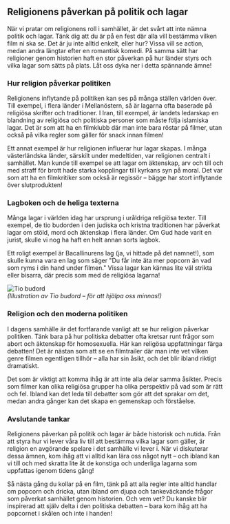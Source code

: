## Religionens påverkan på politik och lagar

När vi pratar om religionens roll i samhället, är det svårt att inte nämna politik och lagar. Tänk dig att du är på en fest där alla vill bestämma vilken film ni ska se. Det är ju inte alltid enkelt, eller hur? Vissa vill se action, medan andra längtar efter en romantisk komedi. På samma sätt har religioner genom historien haft en stor påverkan på hur länder styrs och vilka lagar som sätts på plats. Låt oss dyka ner i detta spännande ämne!

### Hur religion påverkar politiken

Religionens inflytande på politiken kan ses på många ställen världen över. Till exempel, i flera länder i Mellanöstern, så är lagarna ofta baserade på religiösa skrifter och traditioner. I Iran, till exempel, är landets ledarskap en blandning av religiösa och politiska personer som måste följa islamiska lagar. Det är som att ha en filmklubb där man inte bara röstar på filmer, utan också på vilka regler som gäller för snack innan filmen!

Ett annat exempel är hur religionen influerar hur lagar skapas. I många västerländska länder, särskilt under medeltiden, var religionen centralt i samhället. Man kunde till exempel se att lagar om äktenskap, arv och till och med straff för brott hade starka kopplingar till kyrkans syn på moral. Det var som att ha en filmkritiker som också är regissör – bägge har stort inflytande över slutprodukten!

### Lagboken och de heliga texterna

Många lagar i världen idag har ursprung i uråldriga religiösa texter. Till exempel, de tio budorden i den judiska och kristna traditionen har påverkat lagar om stöld, mord och äktenskap i flera länder. Om Gud hade varit en jurist, skulle vi nog ha haft en helt annan sorts lagbok.

Ett roligt exempel är Bacallinurens lag (ja, vi hittade på det namnet!), som skulle kunna vara en lag som säger "Du får inte äta mer popcorn än vad som ryms i din hand under filmen." Vissa lagar kan kännas lite väl strikta eller bisarra, där precis som med de religiösa lagarna! 

![Tio budord](https://example.com/tio_budord.jpg)  
*(Illustration av Tio budord – för att hjälpa oss minnas!)*

### Religion och den moderna politiken

I dagens samhälle är det fortfarande vanligt att se hur religion påverkar politiken. Tänk bara på hur politiska debatter ofta kretsar runt frågor som abort och äktenskap för homosexuella. Här kan religösa uppfattningar färga debatten! Det är nästan som att se en filmtrailer där man inte vet vilken genre filmen egentligen tillhör – alla har sin åsikt, och det blir ibland riktigt dramatiskt.

Det som är viktigt att komma ihåg är att inte alla delar samma åsikter. Precis som filmer kan olika religiösa grupper ha olika perspektiv på vad som är rätt och fel. Ibland kan det leda till debatter som gör att det sprakar om det, medan andra gånger kan det skapa en gemenskap och förståelse.

### Avslutande tankar

Religionens påverkan på politik och lagar är både historisk och nutida. Från att styra hur vi lever våra liv till att bestämma vilka lagar som gäller, är religion en avgörande spelare i det samhälle vi lever i. När vi diskuterar dessa ämnen, kom ihåg att vi alltid kan lära oss något nytt – och ibland kan vi till och med skratta lite åt de konstiga och underliga lagarna som uppfattas igenom tidens gång!

Så nästa gång du kollar på en film, tänk på att alla regler inte alltid handlar om popcorn och dricka, utan ibland om djupa och tankeväckande frågor som påverkat samhället genom historien. Och vem vet? Du kanske blir inspirerad att själv delta i den politiska debatten – bara kom ihåg att ha popcornet i skålen och inte i handen!